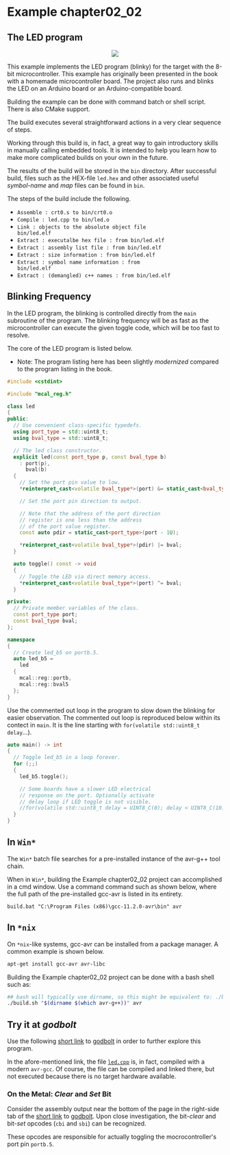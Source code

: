 # Example chapter02_02
## The LED program

<p align="center">
    <a href="https://godbolt.org/z/v5f45fMqq" alt="godbolt">
        <img src="https://img.shields.io/badge/try%20it%20on-godbolt-green" /></a>
</p>

This example implements the LED program (blinky) for the
target with the 8-bit microcontroller. This example has
originally been presented in the book with a homemade
microcontroller board. The project also runs and blinks
the LED on an Arduino board or an Arduino-compatible board.

Building the example can be done with command batch
or shell script. There is also CMake support.

The build executes several straightforward actions in
a very clear sequence of steps.

Working through this build
is, in fact, a great way to gain introductory skills in manually
calling embedded tools. It is intended to help you learn how
to make more complicated builds on your own in the future.

The results of the build will be stored in the `bin`
directory. After successful build, files such as the HEX-file
`led.hex` and other associated useful _symbol_-_name_ and _map_ files
can be found in `bin`.

The steps of the build include the following.

- <code>Assemble : crt0.s  to bin/crt0.o</code>
- <code>Compile  : led.cpp to bin/led.o</code>
- <code>Link     : objects to the absolute object file bin/led.elf</code>
- <code>Extract  : executalbe hex file      : from bin/led.elf</code>
- <code>Extract  : assembly list file       : from bin/led.elf</code>
- <code>Extract  : size information         : from bin/led.elf</code>
- <code>Extract  : symbol name information  : from bin/led.elf</code>
- <code>Extract  : (demangled) c++ names    : from bin/led.elf</code>

## Blinking Frequency

In the LED program, the blinking is controlled directly
from the `main` subroutine of the program. The blinking
frequency will be as fast as the microcontroller can execute
the given toggle code, which will be too fast to resolve.

The core of the LED program is listed below.
  - Note: The program listing here has been slightly _modernized_ compared to the program listing in the book.

```cpp
#include <cstdint>

#include "mcal_reg.h"

class led
{
public:
  // Use convenient class-specific typedefs.
  using port_type = std::uint8_t;
  using bval_type = std::uint8_t;

  // The led class constructor.
  explicit led(const port_type p, const bval_type b)
    : port(p),
      bval(b)
  {
    // Set the port pin value to low.
    *reinterpret_cast<volatile bval_type*>(port) &= static_cast<bval_type>(~bval);

    // Set the port pin direction to output.

    // Note that the address of the port direction
    // register is one less than the address
    // of the port value register.
    const auto pdir = static_cast<port_type>(port - 1U);

    *reinterpret_cast<volatile bval_type*>(pdir) |= bval;
  }

  auto toggle() const -> void
  {
    // Toggle the LED via direct memory access.
    *reinterpret_cast<volatile bval_type*>(port) ^= bval;
  }

private:
  // Private member variables of the class.
  const port_type port;
  const bval_type bval;
};

namespace
{
  // Create led_b5 on portb.5.
  auto led_b5 =
    led
  {
    mcal::reg::portb,
    mcal::reg::bval5
  };
}
```

Use the commented out loop in the program to slow down
the blinking for easier observation. The commented out
loop is reproduced below within its contect in `main`.
It is the line starting with `for(volatile std::uint8_t delay`...).

```cpp
auto main() -> int
{
  // Toggle led_b5 in a loop forever.
  for (;;)
  {
    led_b5.toggle();

    // Some boards have a slower LED electrical
    // response on the port. Optionally activate
    // delay loop if LED toggle is not visible.
    //for(volatile std::uint8_t delay = UINT8_C(0); delay < UINT8_C(10); ++delay) { ; }
  }
}
```

## In `Win*`
The `Win*` batch file searches for a pre-installed instance
of the avr-g++ tool chain. 

When in `Win*`, building the Example chapter02_02 project can
accomplished in a cmd window. Use a command command such as
shown below, where the full path of the pre-installed 
gcc-avr is listed in its entirety.

```DOS
build.bat "C:\Program Files (x86)\gcc-11.2.0-avr\bin" avr
```

## In `*nix`

On `*nix`-like systems, gcc-avr can be installed from a package manager.
A common example is shown below.

```sh
apt-get install gcc-avr avr-libc
```

Building the Example chapter02_02 project can be done with a bash shell
such as:

```sh
## bash will typically use dirname, so this might be equivalent to: ./build.sh /usr/bin avr
./build.sh "$(dirname $(which avr-g++))" avr
```

## Try it at _godbolt_

Use the following [short link](https://godbolt.org/z/v5f45fMqq)
to [godbolt](https://godbolt.org) in order to further explore this program.

In the afore-mentioned link, the file [`led.cpp`](./led.cpp) is,
in fact, compiled with a modern `avr-gcc`.
Of course, the file can be compiled and linked there,
but not executed because there is no target hardware available.

### On the Metal: _Clear_ and _Set_ Bit

Consider the assembly output near the bottom of the page in the right-side tab
of the [short link](https://godbolt.org/z/v5f45fMqq)
to [godbolt](https://godbolt.org). Upon close investigation,
the bit-_clear_ and bit-_set_ opcodes (`cbi` and `sbi`)
can be recognized.

These opcodes are responsible for actually toggling the mocrocontroller's
port pin `portb.5`.

